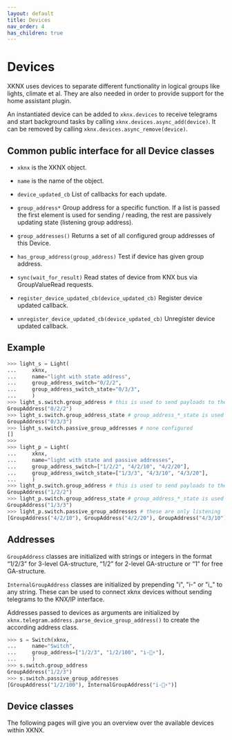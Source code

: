 ```yaml
---
layout: default
title: Devices
nav_order: 4
has_children: true
---
```


# [](#header-1)Devices

XKNX uses devices to separate different functionality in logical groups like lights, climate et al.
They are also needed in order to provide support for the home assistant plugin.

An instantiated device can be added to `xknx.devices` to receive telegrams and start background tasks by calling `xknx.devices.async_add(device)`. It can be removed by calling `xknx.devices.async_remove(device)`.

## [](#header-2)Common public interface for all Device classes

* `xknx` is the XKNX object.
* `name` is the name of the object.
* `device_updated_cb` List of callbacks for each update.
* `group_address*` Group address for a specific function. If a list is passed the first element is used for sending / reading,  the rest are passively updating state (listening group address).

* `group_addresses()` Returns a set of all configured group addresses of this Device.
* `has_group_address(group_address)` Test if device has given group address.
* `sync(wait_for_result)` Read states of device from KNX bus via GroupValueRead requests.
* `register_device_updated_cb(device_updated_cb)` Register device updated callback.
* `unregister_device_updated_cb(device_updated_cb)` Unregister device updated callback.

## [](#header-2)Example

```python
>>> light_s = Light(
...     xknx,
...     name="light with state address",
...     group_address_switch="0/2/2",
...     group_address_switch_state="0/3/3",
...     )
>>> light_s.switch.group_address # this is used to send payloads to the bus
GroupAddress("0/2/2")
>>> light_s.switch.group_address_state # group_address_*_state is used to send GroupValueRead requests to (from `sync()` or StateUpdater)
GroupAddress("0/3/3")
>>> light_s.switch.passive_group_addresses # none configured
[]
>>>
>>> light_p = Light(
...     xknx,
...     name="light with state and passive addresses",
...     group_address_switch=["1/2/2", "4/2/10", "4/2/20"],
...     group_address_switch_state=["1/3/3", "4/3/10", "4/3/20"],
...     )
>>> light_p.switch.group_address # this is used to send payloads to the bus
GroupAddress("1/2/2")
>>> light_p.switch.group_address_state # group_address_*_state is used for reading state from the bus
GroupAddress("1/3/3")
>>> light_p.switch.passive_group_addresses # these are only listening
[GroupAddress("4/2/10"), GroupAddress("4/2/20"), GroupAddress("4/3/10"), GroupAddress("4/3/20")]
```

## [](#header-2)Addresses

`GroupAddress` classes are initialized with strings or integers in the format “1/2/3” for 3-level GA-structure, “1/2” for 2-level GA-structure or “1” for free GA-structure.

`InternalGroupAddress` classes are initialized by prepending "i", "i-" or "i_" to any string. These can be used to connect xknx devices without sending telegrams to the KNX/IP interface.

Addresses passed to devices as arguments are initialized by `xknx.telegram.address.parse_device_group_address()` to create the according address class.

```python
>>> s = Switch(xknx,
...     name="Switch",
...     group_address=["1/2/3", "1/2/100", "i-🤖⚡️"],
...     )
>>> s.switch.group_address
GroupAddress("1/2/3")
>>> s.switch.passive_group_addresses
[GroupAddress("1/2/100"), InternalGroupAddress("i-🤖⚡️")]
```

## [](#header-2)Device classes

The following pages will give you an overview over the available devices within XKNX.
